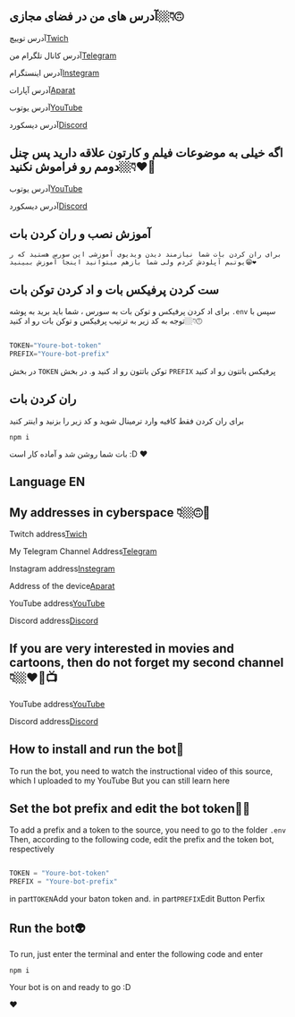 ## آدرس های من در فضای مجازی👇🏼🙃



آدرس توییچ[Twich](https://www.twitch.tv/sobhan_srza)
 
آدرس کانال تلگرام من[Telegram](https://t.me/SobhanSRZA)

آدرس اینستگرام[Instegram](https://www.instagram.com/srza._.gamer)
 
آدرس آپارات[Aparat](https://www.aparat.com/Sobhan.SRZA)

آدرس یوتوب[YouTube](https://b2n.ir/srza.-.gamer)

آدرس دیسکورد[Discord](https://discord.gg/YZyy4Th6NNz)

## اگه خیلی به موضوعات فیلم و کارتون علاقه دارید پس چنل دومم رو فراموش نکنید👇🏼❤🌹

آدرس یوتوب[YouTube](https://b2n.ir/srza._.action)

آدرس دیسکورد[Discord](https://discord.gg/pcYRw54xEP)

## آموزش نصب و ران کردن بات

`برای ران کردن بات شما نیازمند دیدن ویدیوی آموزشی این سورس هستید که ر یوتبم آپلودش کردم
ولی شما بازهم میتوانید اینجا آموزش ببینید😁❤`

## ست کردن پرفیکس بات و اد کردن توکن بات

برای اد کردن پرفیکس و توکن بات به سورس ، شما باید برید به پوشه 
`.env`
سپس با توجه به کد زیر به ترتیب پرفیکس و توکن بات رو اد کنید👇🏼🙃

```js

TOKEN="Youre-bot-token"
PREFIX="Youre-bot-prefix"
```

در بخش
`TOKEN`
توکن باتتون رو اد کنید و. در بخش 
`PREFIX`
پرفیکس باتتون رو اد کنید


## ران کردن بات

برای ران کردن فقط کافیه وارد ترمینال شوید و کد زیر را بزنید و اینتر کنید

`npm i`

بات شما روشن شد و آماده کار است
:D
❤




## Language EN

## My addresses in cyberspace 👇🏼🙃📡


Twitch address[Twich](https://www.twitch.tv/sobhan_srza)
 
My Telegram Channel Address[Telegram](https://t.me/SobhanSRZA)

Instagram address[Instegram](https://www.instagram.com/srza._.gamer)
 
Address of the device[Aparat](https://www.aparat.com/Sobhan.SRZA)

YouTube address[YouTube](https://b2n.ir/srza.-.gamer)

 Discord address[Discord](https://discord.gg/YZyy4Th6NNz)



## If you are very interested in movies and cartoons, then do not forget my second channel 👇🏼❤🌹📺

YouTube address[YouTube](https://b2n.ir/srza._.action)

Discord address[Discord](https://discord.gg/pcYRw54xEP)




## How to install and run the bot🤖

To run the bot, you need to watch the instructional video of this source, which I uploaded to my YouTube
But you can still learn here



## Set the bot prefix and edit the bot token👻👾

To add a prefix and a token to the source, you need to go to the folder
`.env`
Then, according to the following code, edit the prefix and the token bot, respectively

```js

TOKEN = "Youre-bot-token"
PREFIX = "Youre-bot-prefix"
```

in part`TOKEN`Add your baton token and. in part`PREFIX`Edit Button Perfix



## Run the bot👽

To run, just enter the terminal and enter the following code and enter

`npm i`

Your bot is on and ready to go
:D

❤
